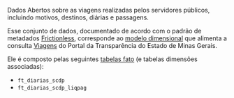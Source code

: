Dados Abertos sobre as viagens realizadas pelos servidores públicos, incluindo motivos, destinos, diárias e passagens.

Esse conjunto de dados, documentado de acordo com o padrão de metadados [Frictionless](https://frictionlessdata.io/), corresponde ao [modelo dimensional](https://pt.wikipedia.org/wiki/Modelagem_dimensional) que alimenta a consulta [Viagens](https://www.transparencia.mg.gov.br/estado-pessoal/viagens) do Portal da Transparência do Estado de Minas Gerais.

Ele é composto pelas seguintes [tabelas fato](https://pt.wikipedia.org/wiki/Tabela_de_fatos) (e tabelas dimensões associadas):

- `ft_diarias_scdp`
- `ft_diarias_scdp_liqpag`
